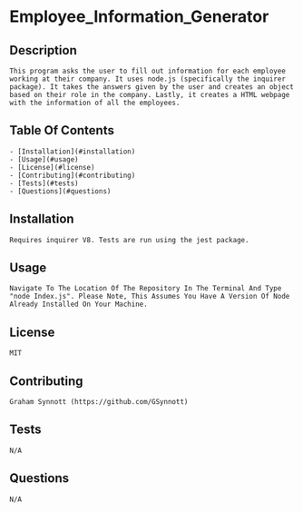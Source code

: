# Employee_Information_Generator

## Description 

    This program asks the user to fill out information for each employee working at their company. It uses node.js (specifically the inquirer package). It takes the answers given by the user and creates an object based on their role in the company. Lastly, it creates a HTML webpage with the information of all the employees.

## Table Of Contents 

    - [Installation](#installation)
    - [Usage](#usage)
    - [License](#license)
    - [Contributing](#contributing)
    - [Tests](#tests)
    - [Questions](#questions)
    
## Installation 

    Requires inquirer V8. Tests are run using the jest package.

## Usage 

    Navigate To The Location Of The Repository In The Terminal And Type "node Index.js". Please Note, This Assumes You Have A Version Of Node Already Installed On Your Machine.

## License 

    MIT

## Contributing 

    Graham Synnott (https://github.com/GSynnott)

## Tests 

    N/A

## Questions 

    N/A